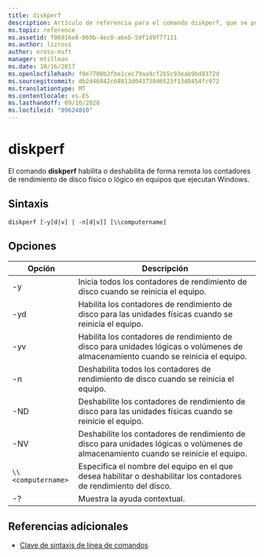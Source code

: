 ```yaml
---
title: diskperf
description: Artículo de referencia para el comando diskperf, que se puede usar para habilitar o deshabilitar de forma remota los contadores de rendimiento de disco físico o lógico en equipos que ejecutan Windows.
ms.topic: reference
ms.assetid: f06916e8-069b-4ec8-a6eb-59f1d9f77111
ms.author: lizross
author: eross-msft
manager: mtillman
ms.date: 10/16/2017
ms.openlocfilehash: f0e7700b3fbe1cec79aa9cf2b5c93eab9bd8372d
ms.sourcegitcommit: db2d46842c68813d043738d6523f13d8454fc972
ms.translationtype: MT
ms.contentlocale: es-ES
ms.lasthandoff: 09/10/2020
ms.locfileid: "89624810"
---
```

# <a name="diskperf"></a>diskperf

El comando **diskperf** habilita o deshabilita de forma remota los contadores de rendimiento de disco físico o lógico en equipos que ejecutan Windows.

## <a name="syntax"></a>Sintaxis

```
diskperf [-y[d|v] | -n[d|v]] [\\computername]
```

## <a name="options"></a>Opciones

| Opción | Descripción |
| ------ | ----------- |
| -y | Inicia todos los contadores de rendimiento de disco cuando se reinicia el equipo. |
| -yd | Habilita los contadores de rendimiento de disco para las unidades físicas cuando se reinicia el equipo. |
| -yv | Habilita los contadores de rendimiento de disco para unidades lógicas o volúmenes de almacenamiento cuando se reinicia el equipo. |
| -n | Deshabilita todos los contadores de rendimiento de disco cuando se reinicia el equipo. |
| -ND | Deshabilite los contadores de rendimiento de disco para las unidades físicas cuando se reinicie el equipo. |
| -NV | Deshabilite los contadores de rendimiento de disco para unidades lógicas o volúmenes de almacenamiento cuando se reinicie el equipo. |
| `\\<computername>` | Especifica el nombre del equipo en el que desea habilitar o deshabilitar los contadores de rendimiento del disco. |
| -? | Muestra la ayuda contextual. |

## <a name="additional-references"></a>Referencias adicionales

- [Clave de sintaxis de línea de comandos](command-line-syntax-key.md)

